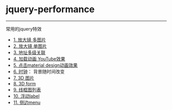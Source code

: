 # jquery-performance
------
常用的jquery特效

+ [1. 放大镜 多图片](jqzoom)
+ [2. 放大镜 单图片](Zoom)
+ [3. 地址多级关联](placecheck) 
+ [4. 加载动画 YouTube效果](youtube-loadingbar)
+ [5. 点击material design动画效果](ripple-click-effect)
+ [6. 时钟](clock)： 背景随时间改变
+ [7. 3D 图片](3D-image)
+ [8. 3D form](3D-form)
+ [9. 线框图列表](wireframe)
+ [10. 浮动label](float-label)
+ [11. 侧边menu](off-canvas-menu)